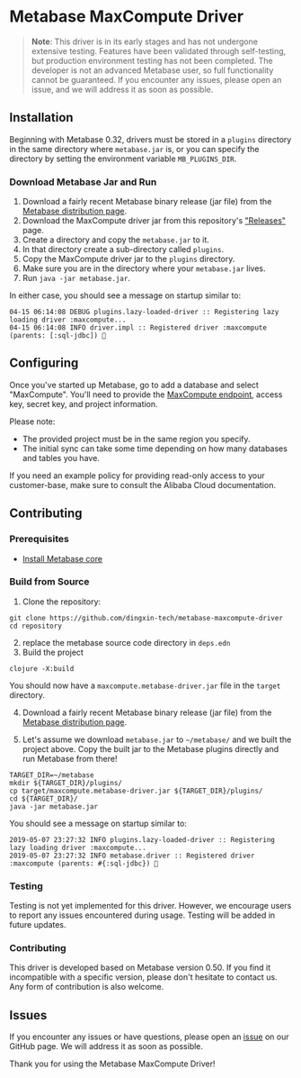 # Metabase MaxCompute Driver

> **Note**: This driver is in its early stages and has not undergone extensive testing. Features
> have been validated through self-testing, but production environment testing has not been
> completed.
> The developer is not an advanced Metabase user, so full functionality cannot be guaranteed. If you
> encounter any issues, please open an issue, and we will address it as soon as possible.

## Installation

Beginning with Metabase 0.32, drivers must be stored in a `plugins` directory in the same directory
where `metabase.jar` is, or you can specify the directory by setting the environment
variable `MB_PLUGINS_DIR`.

### Download Metabase Jar and Run

1. Download a fairly recent Metabase binary release (jar file) from
   the [Metabase distribution page](https://metabase.com/start/jar.html).
2. Download the MaxCompute driver jar from this
   repository's ["Releases"](https://github.com/dingxin-tech/metabase-maxcompute-driver/releases) page.
3. Create a directory and copy the `metabase.jar` to it.
4. In that directory create a sub-directory called `plugins`.
5. Copy the MaxCompute driver jar to the `plugins` directory.
6. Make sure you are in the directory where your `metabase.jar` lives.
7. Run `java -jar metabase.jar`.

In either case, you should see a message on startup similar to:

```
04-15 06:14:08 DEBUG plugins.lazy-loaded-driver :: Registering lazy loading driver :maxcompute...
04-15 06:14:08 INFO driver.impl :: Registered driver :maxcompute (parents: [:sql-jdbc]) 🚚
```

## Configuring

Once you've started up Metabase, go to add a database and select "MaxCompute".
You'll need to provide the [MaxCompute endpoint](https://help.aliyun.com/zh/maxcompute/user-guide/endpoints), access key, secret key, and project information.

Please note:

- The provided project must be in the same region you specify.
- The initial sync can take some time depending on how many databases and tables you have.

If you need an example policy for providing read-only access to your customer-base, make sure to
consult the Alibaba Cloud documentation.

## Contributing

### Prerequisites

- [Install Metabase core](https://github.com/metabase/metabase/wiki/Writing-a-Driver:-Packaging-a-Driver-&-Metabase-Plugin-Basics#installing-metabase-core-locally)

### Build from Source

1. Clone the repository:

```shell
git clone https://github.com/dingxin-tech/metabase-maxcompute-driver
cd repository
```
2. replace the metabase source code directory in `deps.edn`
3. Build the project

```shell
clojure -X:build
```

You should now have a `maxcompute.metabase-driver.jar` file in the `target` directory.

4. Download a fairly recent Metabase binary release (jar file) from
   the [Metabase distribution page](https://metabase.com/start/jar.html).

5. Let's assume we download `metabase.jar` to `~/metabase/` and we built the project above. Copy the
   built jar to the Metabase plugins directly and run Metabase from there!

```shell
TARGET_DIR=~/metabase
mkdir ${TARGET_DIR}/plugins/
cp target/maxcompute.metabase-driver.jar ${TARGET_DIR}/plugins/
cd ${TARGET_DIR}/
java -jar metabase.jar
```

You should see a message on startup similar to:

```
2019-05-07 23:27:32 INFO plugins.lazy-loaded-driver :: Registering lazy loading driver :maxcompute...
2019-05-07 23:27:32 INFO metabase.driver :: Registered driver :maxcompute (parents: #{:sql-jdbc}) 🚚
```

### Testing

Testing is not yet implemented for this driver. However, we encourage users to report any issues
encountered during usage. Testing will be added in future updates.

### Contributing
This driver is developed based on Metabase version 0.50. If you find it incompatible with a specific version, please don't hesitate to contact us. 
Any form of contribution is also welcome.

## Issues

If you encounter any issues or have questions, please open
an [issue](https://github.com/dingxin-tech/metabase-maxcompute-driver/issues) on our GitHub page. We will address it as soon
as possible.

Thank you for using the Metabase MaxCompute Driver!